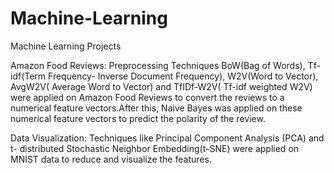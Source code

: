 # Machine-Learning
Machine Learning Projects

Amazon Food Reviews: Preprocessing Techniques BoW(Bag of Words), Tf-idf(Term Frequency- Inverse Document Frequency), W2V(Word to Vector), AvgW2V( Average Word to Vector) and TfIDf-W2V( Tf-idf weighted W2V) were applied on Amazon Food Reviews to convert the reviews to a numerical feature vectors.After this, Naive Bayes was applied on these numerical feature vectors to predict the polarity of the review.

Data Visualization: Techniques like Principal Component Analysis (PCA) and t- distributed Stochastic Neighbor Embedding(t-SNE) were applied on MNIST data to reduce and visualize the features. 
